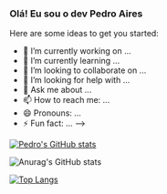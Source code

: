 ### Olá! Eu sou o dev Pedro Aires



Here are some ideas to get you started:

- 🔭 I’m currently working on ...
- 🌱 I’m currently learning ...
- 👯 I’m looking to collaborate on ...
- 🤔 I’m looking for help with ...
- 💬 Ask me about ...
- 📫 How to reach me: ...
- 😄 Pronouns: ...
- ⚡ Fun fact: ...
-->

[![Pedro's GitHub stats](https://github-readme-stats.vercel.app/api?username=aires1294)](https://github.com/anuraghazra/github-readme-stats)

![Anurag's GitHub stats](https://github-readme-stats.vercel.app/api?username=aires1294&show_icons=true&theme=transparent)

[![Top Langs](https://github-readme-stats.vercel.app/api/top-langs/?username=aires1294&hide_progress=false)](https://github.com/anuraghazra/github-readme-stats)
